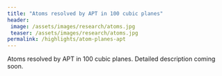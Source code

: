 ```yaml
---
title: "Atoms resolved by APT in 100 cubic planes"
header:
 image: /assets/images/research/atoms.jpg
 teaser: /assets/images/research/atoms.jpg
permalink: /highlights/atom-planes-apt
---
```

Atoms resolved by APT in 100 cubic planes.
Detailed description coming soon.
